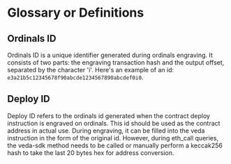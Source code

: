 # Glossary or Definitions

## Ordinals ID

Ordinals ID is a unique identifier generated during ordinals engraving. It consists of two parts: the engraving transaction hash and the output offset, separated by the character 'i'. Here's an example of an id: `e3a21b5c12345678f90abcde1234567890abcdef0i0`.

## Deploy ID

Deploy ID refers to the ordinals id generated when the contract deploy instruction is engraved on ordinals. This id should be used as the contract address in actual use. During engraving, it can be filled into the veda instruction in the form of the original id. However, during eth\_call queries, the veda-sdk method needs to be called or manually perform a keccak256 hash to take the last 20 bytes hex for address conversion.
